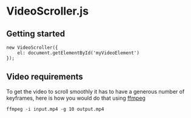 # VideoScroller.js

## Getting started

```
new VideoScroller({
    el: document.getElementById('myVideoElement')
});
```

## Video requirements

To get the video to scroll smoothly it has to have a generous number of keyframes, here is how you would do that using [ffmpeg](https://www.ffmpeg.org/)

`ffmpeg -i input.mp4 -g 10 output.mp4`